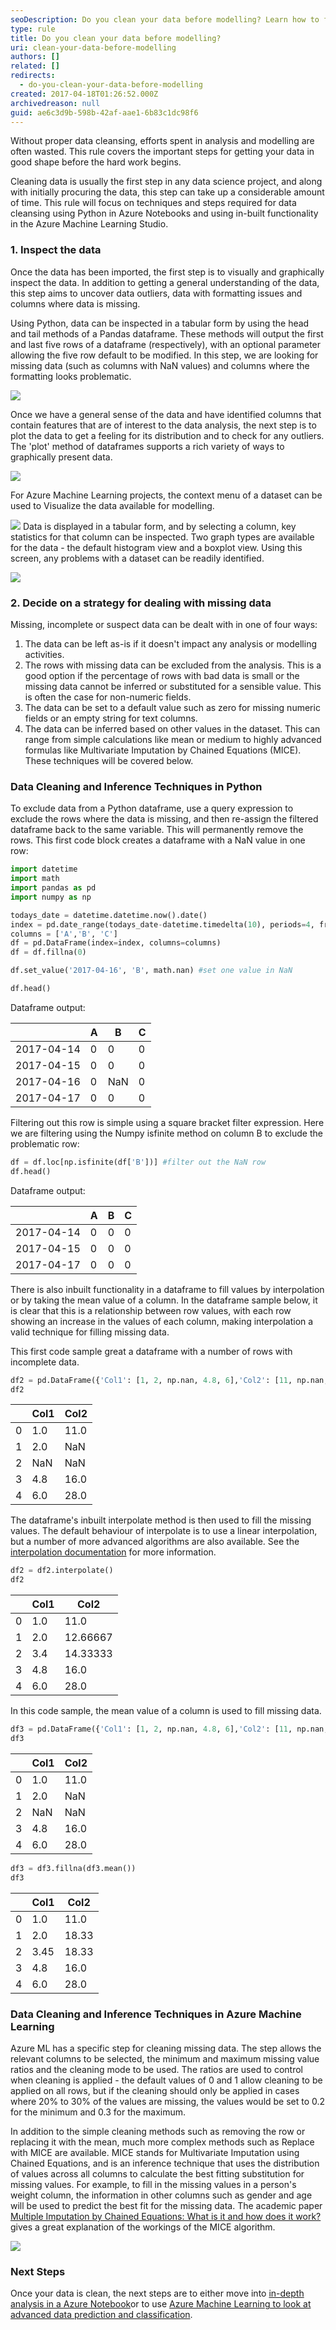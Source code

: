 ```yaml
---
seoDescription: Do you clean your data before modelling? Learn how to filter out rows with missing values using Pandas and Numpy, and explore interpolation and mean-based filling techniques for handling incomplete data.
type: rule
title: Do you clean your data before modelling?
uri: clean-your-data-before-modelling
authors: []
related: []
redirects:
  - do-you-clean-your-data-before-modelling
created: 2017-04-18T01:26:52.000Z
archivedreason: null
guid: ae6c3d9b-598b-42af-aae1-6b83c1dc98f6
---
```


Without proper data cleansing, efforts spent in analysis and modelling are often wasted. This rule covers the important steps for getting your data in good shape before the hard work begins.

<!--endintro-->

Cleaning data is usually the first step in any data science project, and along with initially procuring the data, this step can take up a considerable amount of time. This rule will focus on techniques and steps required for data cleansing using Python in Azure Notebooks and using in-built functionality in the Azure Machine Learning Studio.

### 1. Inspect the data

Once the data has been imported, the first step is to visually and graphically inspect the data. In addition to getting a general understanding of the data, this step aims to uncover data outliers, data with formatting issues and columns where data is missing.

Using Python, data can be inspected in a tabular form by using the head and tail methods of a Pandas dataframe. These methods will output the first and last five rows of a dataframe (respectively), with an optional parameter allowing the five row default to be modified. In this step, we are looking for missing data (such as columns with NaN values) and columns where the formatting looks problematic.

![](DataScience1.png)

Once we have a general sense of the data and have identified columns that contain features that are of interest to the data analysis, the next step is to plot the data to get a feeling for its distribution and to check for any outliers. The 'plot' method of dataframes supports a rich variety of ways to graphically present data.

![](DataScience2.png)

For Azure Machine Learning projects, the context menu of a dataset can be used to Visualize the data available for modelling.

![](DataScience3.png)
Data is displayed in a tabular form, and by selecting a column, key statistics for that column can be inspected. Two graph types are available for the data - the default histogram view and a boxplot view. Using this screen, any problems with a dataset can be readily identified.

![](DataScience4.png)

### 2. Decide on a strategy for dealing with missing data

Missing, incomplete or suspect data can be dealt with in one of four ways:

1. The data can be left as-is if it doesn't impact any analysis or modelling activities.
2. The rows with missing data can be excluded from the analysis. This is a good option if the percentage of rows with bad data is small or the missing data cannot be inferred or substituted for a sensible value. This is often the case for non-numeric fields.
3. The data can be set to a default value such as zero for missing numeric fields or an empty string for text columns.
4. The data can be inferred based on other values in the dataset. This can range from simple calculations like mean or medium to highly advanced formulas like Multivariate Imputation by Chained Equations (MICE). These techniques will be covered below.

### Data Cleaning and Inference Techniques in Python

To exclude data from a Python dataframe, use a query expression to exclude the rows where the data is missing, and then re-assign the filtered dataframe back to the same variable. This will permanently remove the rows. This first code block creates a dataframe with a NaN value in one row:

```py
import datetime
import math
import pandas as pd
import numpy as np

todays_date = datetime.datetime.now().date()
index = pd.date_range(todays_date-datetime.timedelta(10), periods=4, freq='D')
columns = ['A','B', 'C']
df = pd.DataFrame(index=index, columns=columns)
df = df.fillna(0)

df.set_value('2017-04-16', 'B', math.nan) #set one value in NaN

df.head()
```

Dataframe output:

|            | A   | B   | C   |
| ---------- | --- | --- | --- |
| 2017-04-14 | 0   | 0   | 0   |
| 2017-04-15 | 0   | 0   | 0   |
| 2017-04-16 | 0   | NaN | 0   |
| 2017-04-17 | 0   | 0   | 0   |

Filtering out this row is simple using a square bracket filter expression. Here we are filtering using the Numpy isfinite method on column B to exclude the problematic row:

```py
df = df.loc[np.isfinite(df['B'])] #filter out the NaN row
df.head()
```

Dataframe output:

|            | A   | B   | C   |
| ---------- | --- | --- | --- |
| 2017-04-14 | 0   | 0   | 0   |
| 2017-04-15 | 0   | 0   | 0   |
| 2017-04-17 | 0   | 0   | 0   |

There is also inbuilt functionality in a dataframe to fill values by interpolation or by taking the mean value of a column. In the dataframe sample below, it is clear that this is a relationship between row values, with each row showing an increase in the values of each column, making interpolation a valid technique for filling missing data.

This first code sample great a dataframe with a number of rows with incomplete data.

```py
df2 = pd.DataFrame({'Col1': [1, 2, np.nan, 4.8, 6],'Col2': [11, np.nan, np.nan, 16, 28]})
df2
```

|     | Col1 | Col2 |
| --- | ---- | ---- |
| 0   | 1.0  | 11.0 |
| 1   | 2.0  | NaN  |
| 2   | NaN  | NaN  |
| 3   | 4.8  | 16.0 |
| 4   | 6.0  | 28.0 |

The dataframe's inbuilt interpolate method is then used to fill the missing values. The default behaviour of interpolate is to use a linear interpolation, but a number of more advanced algorithms are also available. See the [interpolation documentation](http://pandas.pydata.org/pandas-docs/stable/generated/pandas.DataFrame.interpolate.html) for more information.

```py
df2 = df2.interpolate()
df2
```

|     | Col1 | Col2     |
| --- | ---- | -------- |
| 0   | 1.0  | 11.0     |
| 1   | 2.0  | 12.66667 |
| 2   | 3.4  | 14.33333 |
| 3   | 4.8  | 16.0     |
| 4   | 6.0  | 28.0     |

In this code sample, the mean value of a column is used to fill missing data.

```py
df3 = pd.DataFrame({'Col1': [1, 2, np.nan, 4.8, 6],'Col2': [11, np.nan, np.nan, 16, 28]})
df3
```

|     | Col1 | Col2 |
| --- | ---- | ---- |
| 0   | 1.0  | 11.0 |
| 1   | 2.0  | NaN  |
| 2   | NaN  | NaN  |
| 3   | 4.8  | 16.0 |
| 4   | 6.0  | 28.0 |

```py
df3 = df3.fillna(df3.mean())
df3
```

|     | Col1 | Col2  |
| --- | ---- | ----- |
| 0   | 1.0  | 11.0  |
| 1   | 2.0  | 18.33 |
| 2   | 3.45 | 18.33 |
| 3   | 4.8  | 16.0  |
| 4   | 6.0  | 28.0  |

### Data Cleaning and Inference Techniques in Azure Machine Learning

Azure ML has a specific step for cleaning missing data. The step allows the relevant columns to be selected, the minimum and maximum missing value ratios and the cleaning mode to be used. The ratios are used to control when cleaning is applied - the default values of 0 and 1 allow cleaning to be applied on all rows, but if the cleaning should only be applied in cases where 20% to 30% of the values are missing, the values would be set to 0.2 for the minimum and 0.3 for the maximum.

In addition to the simple cleaning methods such as removing the row or replacing it with the mean, much more complex methods such as Replace with MICE are available. MICE stands for Multivariate Imputation using Chained Equations, and is an inference technique that uses the distribution of values across all columns to calculate the best fitting substitution for missing values. For example, to fill in the missing values in a person's weight column, the information in other columns such as gender and age will be used to predict the best fit for the missing data. The academic paper [Multiple Imputation by Chained Equations: What is it and how does it work?](https://www.ncbi.nlm.nih.gov/pmc/articles/PMC3074241/) gives a great explanation of the workings of the MICE algorithm.

![](DataScience5.png)

### Next Steps

Once your data is clean, the next steps are to either move into [in-depth analysis in a Azure Notebook](/use-azure-notebooks-to-learn-your-data)or to use [Azure Machine Learning to look at advanced data prediction and classification](/use-azure-machine-learning-to-make-predictions-from-your-data).
